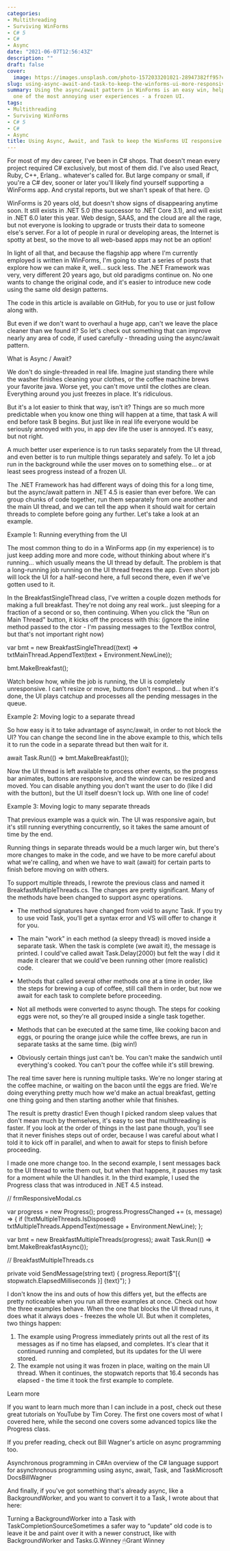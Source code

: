 ```yaml
---
categories:
- Multithreading
- Surviving WinForms
- C# 5
- C#
- Async
date: "2021-06-07T12:56:43Z"
description: ""
draft: false
cover:
  image: https://images.unsplash.com/photo-1572033201021-28947382ff95?crop=entropy&cs=tinysrgb&fit=max&fm=jpg&ixid=MnwxMTc3M3wwfDF8c2VhcmNofDR8fGp1Z2dsaW5nfGVufDB8fHx8MTYzMzcwNDQ5Mg&ixlib=rb-1.2.1&q=80&w=2000
slug: using-async-await-and-task-to-keep-the-winforms-ui-more-responsive
summary: Using the async/await pattern in WinForms is an easy win, helping prevent
  one of the most annoying user experiences - a frozen UI.
tags:
- Multithreading
- Surviving WinForms
- C# 5
- C#
- Async
title: Using Async, Await, and Task to keep the WinForms UI responsive
---
```



For most of my dev career, I've been in C# shops. That doesn't mean every project required C# exclusively, but most of them did. I've also used React, Ruby, C++, Erlang.. whatever's called for. But large company or small, if you're a C# dev, sooner or later you'll likely find yourself supporting a WinForms app. And crystal reports, but we shan't speak of that here. 😑

WinForms is 20 years old, but doesn't show signs of disappearing anytime soon. It still exists in .NET 5.0 (the successor to .NET Core 3.1), and will exist in .NET 6.0 later this year. Web design, SAAS, and the cloud are all the rage, but not everyone is looking to upgrade or trusts their data to someone else's server. For a lot of people in rural or developing areas, the Internet is spotty at best, so the move to all web-based apps may not be an option!

In light of all that, and because the flagship app where I'm currently employed is written in WinForms, I'm going to start a series of posts that explore how we can make it, well... suck less. The .NET Framework was very, very different 20 years ago, but old paradigms continue on. No one wants to change the original code, and it's easier to introduce new code using the same old design patterns.



The code in this article is available on GitHub, for you to use or just follow along with.



But even if we don't want to overhaul a huge app, can't we leave the place cleaner than we found it? So let's check out something that can improve nearly any area of code, if used carefully - threading using the async/await pattern.


What is Async / Await?

We don't do single-threaded in real life. Imagine just standing there while the washer finishes cleaning your clothes, or the coffee machine brews your favorite java. Worse yet, you can't move until the clothes are clean. Everything around you just freezes in place. It's ridiculous.

But it's a lot easier to think that way, isn't it? Things are so much more predictable when you know one thing will happen at a time, that task A will end before task B begins. But just like in real life everyone would be seriously annoyed with you, in app dev life the user is annoyed. It's easy, but not right.

A much better user experience is to run tasks separately from the UI thread, and even better is to run multiple things separately and safely. To let a job run in the background while the user moves on to something else... or at least sees progress instead of a frozen UI.

The .NET Framework has had different ways of doing this for a long time, but the async/await pattern in .NET 4.5 is easier than ever before. We can group chunks of code together, run them separately from one another and the main UI thread, and we can tell the app when it should wait for certain threads to complete before going any further. Let's take a look at an example.


Example 1: Running everything from the UI

The most common thing to do in a WinForms app (in my experience) is to just keep adding more and more code, without thinking about where it's running... which usually means the UI thread by default. The problem is that a long-running job running on the UI thread freezes the app. Even short job will lock the UI for a half-second here, a full second there, even if we've gotten used to it.

In the BreakfastSingleThread class, I've written a couple dozen methods for making a full breakfast. They're not doing any real work.. just sleeping for a fraction of a second or so, then continuing. When you click the "Run on Main Thread" button, it kicks off the process with this: (ignore the inline method passed to the ctor - I'm passing messages to the TextBox control, but that's not important right now)

var bmt = new BreakfastSingleThread((text) => txtMainThread.AppendText(text + Environment.NewLine));

bmt.MakeBreakfast();

Watch below how, while the job is running, the UI is completely unresponsive. I can't resize or move, buttons don't respond... but when it's done, the UI plays catchup and processes all the pending messages in the queue.


Example 2: Moving logic to a separate thread

So how easy is it to take advantage of async/await, in order to not block the UI? You can change the second line in the above example to this, which tells it to run the code in a separate thread but then wait for it.

await Task.Run(() => bmt.MakeBreakfast());

Now the UI thread is left available to process other events, so the progress bar animates, buttons are responsive, and the window can be resized and moved. You can disable anything you don't want the user to do (like I did with the button), but the UI itself doesn't lock up. With one line of code!


Example 3: Moving logic to many separate threads

That previous example was a quick win. The UI was responsive again, but it's still running everything concurrently, so it takes the same amount of time by the end.

Running things in separate threads would be a much larger win, but there's more changes to make in the code, and we have to be more careful about what we're calling, and when we have to wait (await) for certain parts to finish before moving on with others.

To support multiple threads, I rewrote the previous class and named it BreakfastMultipleThreads.cs. The changes are pretty significant. Many of the methods have been changed to support async operations.

 * The method signatures have changed from void to async Task. If you try to use void Task, you'll get a syntax error and VS will offer to change it for you.
 * The main "work" in each method (a sleepy thread) is moved inside a separate task. When the task is complete (we await it), the message is printed. I could've called await Task.Delay(2000) but felt the way I did it made it clearer that we could've been running other (more realistic) code.

 * Methods that called several other methods one at a time in order, like the steps for brewing a cup of coffee, still call them in order, but now we await for each task to complete before proceeding.
 * Not all methods were converted to async though. The steps for cooking eggs were not, so they're all grouped inside a single task together.

 * Methods that can be executed at the same time, like cooking bacon and eggs, or pouring the orange juice while the coffee brews, are run in separate tasks at the same time. (big win!)
 * Obviously certain things just can't be. You can't make the sandwich until everything's cooked. You can't pour the coffee while it's still brewing.

The real time saver here is running multiple tasks. We're no longer staring at the coffee machine, or waiting on the bacon until the eggs are fried. We're doing everything pretty much how we'd make an actual breakfast, getting one thing going and then starting another while that finishes.

The result is pretty drastic! Even though I picked random sleep values that don't mean much by themselves, it's easy to see that multithreading is faster. If you look at the order of things in the last pane though, you'll see that it never finishes steps out of order, because I was careful about what I told it to kick off in parallel, and when to await for steps to finish before proceeding.

I made one more change too. In the second example, I sent messages back to the UI thread to write them out, but when that happens, it pauses my task for a moment while the UI handles it. In the third example, I used the Progress<T> class that was introduced in .NET 4.5 instead.

// frmResponsiveModal.cs

var progress = new Progress<string>();
progress.ProgressChanged += (s, message) =>
{
    if (!txtMultipleThreads.IsDisposed)
        txtMultipleThreads.AppendText(message + Environment.NewLine);
};

var bmt = new BreakfastMultipleThreads(progress);
await Task.Run(() => bmt.MakeBreakfastAsync());


// BreakfastMultipleThreads.cs

private void SendMessage(string text)
{
    progress.Report($"[{ stopwatch.ElapsedMilliseconds }] {text}");
}

I don't know the ins and outs of how this differs yet, but the effects are pretty noticeable when you run all three examples at once. Check out how the three examples behave. When the one that blocks the UI thread runs, it does what it always does - freezes the whole UI. But when it completes, two things happen:

 1. The example using Progress<T> immediately prints out all the rest of its messages as if no time has elapsed, and completes. It's clear that it continued running and completed, but its updates for the UI were stored.
 2. The example not using it was frozen in place, waiting on the main UI thread. When it continues, the stopwatch reports that 16.4 seconds has elapsed - the time it took the first example to complete.


Learn more

If you want to learn much more than I can include in a post, check out these great tutorials on YouTube by Tim Corey. The first one covers most of what I covered here, while the second one covers some advanced topics like the Progress<T> class.

If you prefer reading, check out Bill Wagner's article on async programming too.

Asynchronous programming in C#An overview of the C# language support for asynchronous programming using async, await, Task, and TaskMicrosoft DocsBillWagner

And finally, if you've got something that's already async, like a BackgroundWorker, and you want to convert it to a Task, I wrote about that here:

Turning a BackgroundWorker into a Task with TaskCompletionSourceSometimes a safer way to “update” old code is to leave it be and paint over it with a newer construct, like with BackgroundWorker and Tasks.G.Winney 🖱Grant Winney
